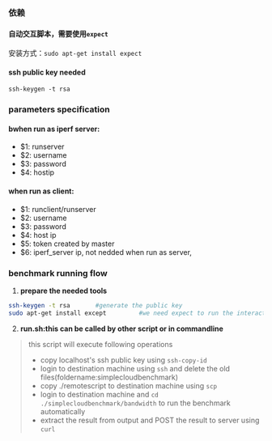 ### 依赖
#### 自动交互脚本，需要使用`expect`
安装方式：`sudo apt-get install expect`

#### ssh public key needed
```
ssh-keygen -t rsa
```

### parameters specification
#### bwhen run as iperf server:
- $1: runserver
- $2: username
- $3: password
- $4: hostip

#### when run as client:
- $1: runclient/runserver
- $2: username
- $3: password
- $4: host ip
- $5: token created by master
- $6: iperf_server ip, not nedded when run as server, 

### benchmark running flow
1. **prepare the needed tools**
```bash
ssh-keygen -t rsa		#generate the public key 	
sudo apt-get install except			#we need expect to run the interactive script automatically
```
2. **run.sh:this can be called by other script or in commandline**

> this script will execute following operations 	
> + copy localhost's ssh public key using `ssh-copy-id`	
> + login to destination machine using `ssh` and delete the old files(foldername:simplecloudbenchmark)
> + copy ./remotescript to destination machine using `scp`
> + login to destination machine and `cd ./simplecloudbenchmark/bandwidth` to run the benchmark automatically
> + extract the result from output and POST the result to server using `curl`